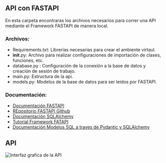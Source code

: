 ## API con FASTAPI
En esta carpeta encontraras los archivos necesarios para correr una API mediante el Framework FASTAPI de manera local.
### Archivos:
* Requirements.txt: Librerías necesarias para crear el ambiente virtaul.
* __init__.py: Archivo para realizar configuraciones de importación de clases, funciones, etc.
* database.py : Configuración de la conexión a la base de datos y creación de sesión de trabajo.
* main.py: Estructura de la api.
* models.py: Modelos de la base de datos para ser leidos por FASTAPI.

### Documentación:
* [Documentación FASTAPI](https://fastapi.tiangolo.com)
* [REpositorio FASTAPI Github](https://github.com/tiangolo/uvicorn-gunicorn-fastapi-docker)
* [Documentación SQLAlchemy](https://www.sqlalchemy.org)
* [Tutorial Framework FATAPI](https://www.youtube.com/watch?v=7t2alSnE2-I)
* [Documentación Modelos SQL a traves de Pydantic y SQLAlchemy](https://sqlmodel.tiangolo.com)

## API
![Interfaz grafica de la API](https://github.com/oscarmarinoa/Sistema-de-alertas-sismicas---Proyecto-Grupal-DTS04/blob/main/API%20local/API.png)
